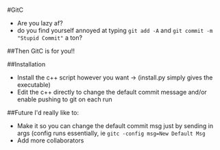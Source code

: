 #GitC
* Are you lazy af?
* do you find yourself annoyed at typing ```git add -A``` and ```git commit -m "Stupid Commit"``` a ton?

##Then GitC is for you!!

##Installation
* Install the c++ script however you want -> (install.py simply gives the executable)
* Edit the c++ directly to change the default commit message and/or enable pushing to git on each run

##Future
I'd really like to:
* Make it so you can change the default commit msg just by sending in args (config runs essentially, ie ```gitc -config msg=New Default Msg```
* Add more collaborators
